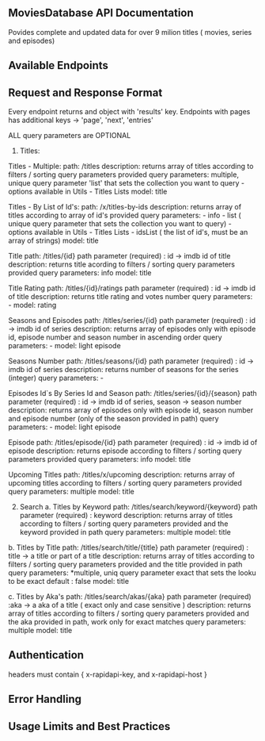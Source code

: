 ## MoviesDatabase API Documentation
Povides complete and updated data for over 9 milion titles ( movies, series and episodes)

## Available Endpoints 
## Request and Response Format
Every endpoint returns and object with 'results' key. Endpoints with pages has additional keys -> 'page', 'next', 'entries'

ALL query parameters are OPTIONAL

1. Titles: 

Titles - Multiple:
path: /titles
description: returns array of titles according to filters / sorting query parameters provided
query parameters: multiple, unique query parameter 'list' that sets the collection you want to query - options available in Utils - Titles Lists
model: title

Titles - By List of Id's:
path: /x/titles-by-ids
description: returns array of titles according to array of id's provided
query parameters: - info - list ( unique query parameter that sets the collection you want to query) - options available in Utils - Titles Lists - idsList ( the list of id's, must be an array of strings)
model: title

Title
path: /titles/{id}
path parameter (required) : id -> imdb id of title
description: returns title acording to filters / sorting query parameters provided
query parameters: info
model: title

Title Rating
path: /titles/{id}/ratings
path parameter (required) : id -> imdb id of title
description: returns title rating and votes number
query parameters: -
model: rating

Seasons and Episodes
path: /titles/series/{id}
path parameter (required) : id -> imdb id of series
description: returns array of episodes only with episode id, episode number and season number in ascending order
query parameters: -
model: light episode

Seasons Number
path: /titles/seasons/{id}
path parameter (required) : id -> imdb id of series
description: returns number of seasons for the series (integer)
query parameters: -

Episodes Id`s By Series Id and Season
path: /titles/series/{id}/{season}
path parameter (required) : id -> imdb id of series, season -> season number
description: returns array of episodes only with episode id, season number and episode number (only of the season provided in path)
query parameters: -
model: light episode

Episode
path: /titles/episode/{id}
path parameter (required) : id -> imdb id of episode
description: returns episode according to filters / sorting query parameters provided
query parameters: info
model: title

Upcoming Titles
path: /titles/x/upcoming
description: returns array of upcoming titles according to filters / sorting query parameters provided
query parameters: multiple
model: title


2. Search
a. Titles by Keyword
path: /titles/search/keyword/{keyword}
path parameter (required) : keyword
description: returns array of titles according to filters / sorting query parameters provided and the keyword provided in path
query parameters: multiple
model: title

b. Titles by Title
path: /titles/search/title/{title}
path parameter (required) : title -> a title or part of a title
description: returns array of titles according to filters / sorting query parameters provided and the title provided in path
query parameters: *multiple, uniq query parameter exact that sets the looku to be exact default : false
model: title

c. Titles by Aka's
path: /titles/search/akas/{aka}
path parameter (required) :aka -> a aka of a title ( exact only and case sensitive )
description: returns array of titles according to filters / sorting query parameters provided and the aka provided in path, work only for exact matches
query parameters: multiple
model: title


## Authentication
headers must contain {
x-rapidapi-key, and x-rapidapi-host
}

## Error Handling

## Usage Limits and Best Practices

